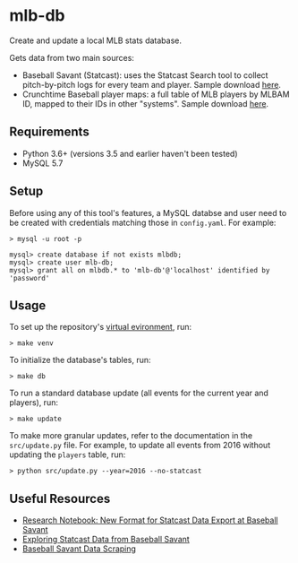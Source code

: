 mlb-db
==========

Create and update a local MLB stats database.

Gets data from two main sources:

  - Baseball Savant (Statcast): uses the Statcast Search tool to collect pitch-by-pitch logs for every team and player. Sample download [here](https://baseballsavant.mlb.com/statcast_search/csv?all=true&hfPT=&hfAB=&hfBBT=&hfPR=&hfZ=&stadium=&hfBBL=&hfNewZones=&hfGT=&hfC=&hfSea=2018%7C&hfSit=&player_type=pitcher&hfOuts=&opponent=&pitcher_throws=&batter_stands=&hfSA=&game_date_gt=&game_date_lt=&team=NYY&position=&hfRO=&home_road=&hfFlag=&metric_1=&hfInn=&min_pitches=0&min_results=0&group_by=name-event&sort_col=pitches&player_event_sort=api_p_release_speed&sort_order=desc&min_abs=0&type=details&).
  - Crunchtime Baseball player maps: a full table of MLB players by MLBAM ID, mapped to their IDs in other "systems". Sample download [here](http://crunchtimebaseball.com/master.csv).

Requirements
----------

  - Python 3.6+ (versions 3.5 and earlier haven't been tested)
  - MySQL 5.7

Setup
----------

Before using any of this tool's features, a MySQL databse and user need to be created with credentials matching those in `config.yaml`. For example:

```
> mysql -u root -p

mysql> create database if not exists mlbdb;
mysql> create user mlb-db;
mysql> grant all on mlbdb.* to 'mlb-db'@'localhost' identified by 'password'
```

Usage
----------

To set up the repository's [virtual evironment](http://docs.python-guide.org/en/latest/dev/virtualenvs/), run:

```
> make venv
```

To initialize the database's tables, run:

```
> make db
```

To run a standard database update (all events for the current year and players), run:

```
> make update
```

To make more granular updates, refer to the documentation in the `src/update.py` file. For example, to update all events from 2016 without updating the `players` table, run:

```
> python src/update.py --year=2016 --no-statcast
```

Useful Resources
----------

  - [Research Notebook: New Format for Statcast Data Export at Baseball Savant](https://www.fangraphs.com/tht/research-notebook-new-format-for-statcast-data-export-at-baseball-savant/)
  - [Exploring Statcast Data from Baseball Savant](https://baseballwithr.wordpress.com/2016/08/15/exploring-statcast-data-from-baseball-savant/)
  - [Baseball Savant Data Scraping](https://github.com/alanrkessler/savantscraper/blob/master/scraper.ipynb)
